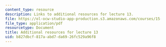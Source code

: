 ```yaml
---
content_type: resource
description: Links to additional resources for lecture 13.
file: https://ol-ocw-studio-app-production.s3.amazonaws.com/courses/15-992-s-lab-laboratory-for-sustainable-business-spring-2008/b827dbcf817aabd7da6926fc529a96f8_class_13.pdf
file_type: application/pdf
resourcetype: Document
title: Additional resources for lecture 13
uid: b827dbcf-817a-abd7-da69-26fc529a96f8
---
```

